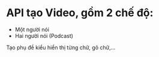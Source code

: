 # API tạo Video, gồm 2 chế độ:
  - Một người nói
  - Hai người nói (Podcast)

Tạo phụ đề kiểu hiển thị từng chữ, gõ chữ,...
